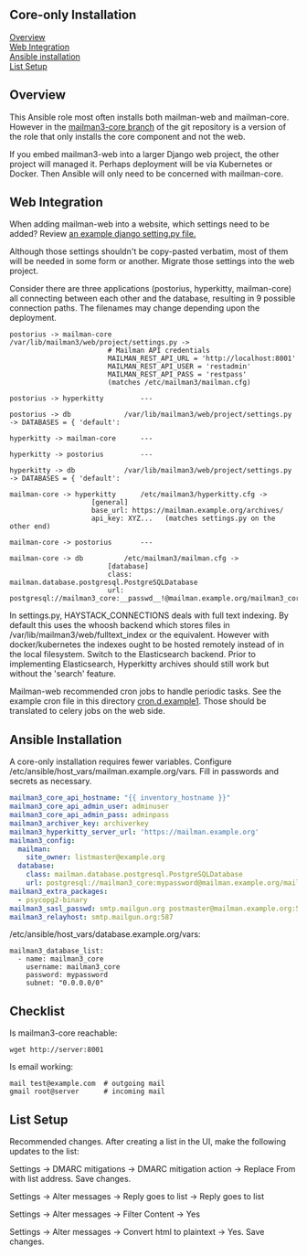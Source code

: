 
## Core-only Installation 

[Overview](#overview)  
[Web Integration](#web-integration)  
[Ansible installation](#ansible-installation)  
[List Setup](#list-setup)  

## Overview

This Ansible role most often installs both mailman-web and mailman-core. However in the [mailman3-core branch](https://github.com/cppalliance/ansible-mailman3/tree/mailman3-core) of the git repository is a version of the role that only installs the core component and not the web.

If you embed mailman3-web into a larger Django web project, the other project will managed it. Perhaps deployment will be via Kubernetes or Docker. Then Ansible will only need to be concerned with mailman-core.

## Web Integration

When adding mailman-web into a website, which settings need to be added?  Review [an example django setting.py file.](settings.py.example1)  

Although those settings shouldn't be copy-pasted verbatim, most of them will be needed in some form or another.  Migrate those settings into the web project.  

Consider there are three applications (postorius, hyperkitty, mailman-core) all connecting between each other and the database, resulting in 9 possible connection paths. The filenames may change depending upon the deployment.   

```
postorius -> mailman-core		/var/lib/mailman3/web/project/settings.py ->
						# Mailman API credentials
						MAILMAN_REST_API_URL = 'http://localhost:8001'
						MAILMAN_REST_API_USER = 'restadmin'
						MAILMAN_REST_API_PASS = 'restpass'
						(matches /etc/mailman3/mailman.cfg)

postorius -> hyperkitty			---

postorius -> db				/var/lib/mailman3/web/project/settings.py -> DATABASES = { 'default': 

hyperkitty -> mailman-core		---

hyperkitty -> postorius			---

hyperkitty -> db			/var/lib/mailman3/web/project/settings.py -> DATABASES = { 'default': 

mailman-core -> hyperkitty		/etc/mailman3/hyperkitty.cfg ->
					[general]
					base_url: https://mailman.example.org/archives/
					api_key: XYZ...   (matches settings.py on the other end)

mailman-core -> postorius		---

mailman-core -> db			/etc/mailman3/mailman.cfg ->
						[database]
						class: mailman.database.postgresql.PostgreSQLDatabase
						url: postgresql://mailman3_core:__passwd__!@mailman.example.org/mailman3_core

```

In settings.py, HAYSTACK_CONNECTIONS deals with full text indexing. By default this uses the whoosh backend which stores files in /var/lib/mailman3/web/fulltext_index or the equivalent. However with docker/kubernetes the indexes ought to be hosted remotely instead of in the local filesystem. Switch to the Elasticsearch backend. Prior to implementing Elasticsearch, Hyperkitty archives should still work but without the 'search' feature.  

Mailman-web recommended cron jobs to handle periodic tasks. See the example cron file in this directory [cron.d.example1](cron.d.example1). Those should be translated to celery jobs on the web side.  

## Ansible Installation

A core-only installation requires fewer variables. Configure /etc/ansible/host_vars/mailman.example.org/vars. Fill in passwords and secrets as necessary.  

```yaml
mailman3_core_api_hostname: "{{ inventory_hostname }}"
mailman3_core_api_admin_user: adminuser
mailman3_core_api_admin_pass: adminpass
mailman3_archiver_key: archiverkey
mailman3_hyperkitty_server_url: 'https://mailman.example.org'
mailman3_config:
  mailman:
    site_owner: listmaster@example.org
  database:
    class: mailman.database.postgresql.PostgreSQLDatabase
    url: postgresql://mailman3_core:mypassword@mailman.example.org/mailman3_core
mailman3_extra_packages:
  - psycopg2-binary
mailman3_sasl_passwd: smtp.mailgun.org postmaster@mailman.example.org:555555555
mailman3_relayhost: smtp.mailgun.org:587
```

/etc/ansible/host_vars/database.example.org/vars:  

```
mailman3_database_list:
  - name: mailman3_core
    username: mailman3_core
    password: mypassword
    subnet: "0.0.0.0/0"
```

## Checklist

Is mailman3-core reachable:  

```
wget http://server:8001
```

Is email working:  

```
mail test@example.com  # outgoing mail
gmail root@server      # incoming mail
```

## List Setup  

Recommended changes. After creating a list in the UI, make the following updates to the list:  

Settings -> DMARC mitigations -> DMARC mitigation action -> Replace From with list address. Save changes.  

Settings -> Alter messages -> Reply goes to list -> Reply goes to list  

Settings -> Alter messages -> Filter Content -> Yes  

Settings -> Alter messages -> Convert html to plaintext -> Yes. Save changes.   

